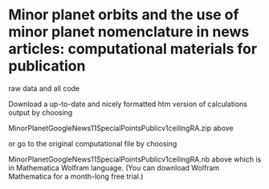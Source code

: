 # Minor planet orbits and the use of minor planet nomenclature in news articles: computational materials for publication

raw data and all code

Download a up-to-date and nicely formatted htm version of calculations output by choosing

MinorPlanetGoogleNews11SpecialPointsPublicv1ceilingRA.zip above 

or go to the original computational file by choosing 

MinorPlanetGoogleNews11SpecialPointsPublicv1ceilingRA.nb above which is in Mathematica Wolfram language. (You can download Wolfram Mathematica for a month-long free trial.)
